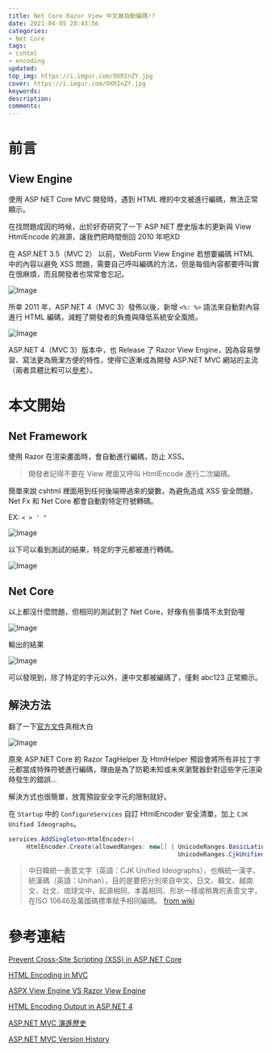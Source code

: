 ```yaml
---
title: Net Core Razor View 中文被自動編碼!?
date: 2021-04-05 20:43:56
categories:
- Net Core
tags:
- cshtml
- encoding
updated:
top_img: https://i.imgur.com/OXRInZY.jpg
cover: https://i.imgur.com/OXRInZY.jpg
keywords:
description:
comments:
---
```

# 前言
## View Engine
使用 ASP NET Core MVC 開發時，遇到 HTML 裡的中文被進行編碼，無法正常顯示。

在找問題成因的時候，出於好奇研究了一下 ASP NET 歷史版本的更新與 View HtmlEncode 的淵源，讓我們把時間倒回 2010 年吧XD

在 ASP.NET 3.5（MVC 2） 以前，WebForm View Engine 若想要編碼 HTML 中的內容以避免 XSS 問題，需要自己呼叫編碼的方法，但是每個內容都要呼叫實在很麻煩，而且開發者也常常會忘記。

![Image](https://i.imgur.com/RgIcvAq.png)

所幸 2011 年，ASP.NET 4（MVC 3）發佈以後，新增 ``<%: %>`` 語法來自動對內容進行 HTML 編碼，減輕了開發者的負擔與降低系統安全風險。

![Image](https://i.imgur.com/EwN1ni6.png)

ASP.NET 4（MVC 3）版本中，也 Release 了 Razor View Engine，因為容易學習、寫法更為簡潔方便的特性，使得它逐漸成為開發 ASP.NET MVC 網站的主流（兩者具體比較可以[參考](https://www.c-sharpcorner.com/UploadFile/ff2f08/aspx-view-engine-vs-razor-view-engine/)）。

# 本文開始
## Net Framework
使用 Razor 在渲染畫面時，會自動進行編碼，防止 XSS。

> 開發者記得不要在 View 裡面又呼叫 HtmlEncode 進行二次編碼。

簡單來說 cshtml 裡面用到任何後端帶過來的變數，為避免造成 XSS 安全問題，Net Fx 和 Net Core 都會自動對特定符號轉碼。

EX: ``< > ' "``

![Image](https://i.imgur.com/OXm9IqG.png)

以下可以看到測試的結果，特定的字元都被進行轉碼。

![Image](https://i.imgur.com/MmhP191.png)

## Net Core
以上都沒什麼問題，但相同的測試到了 Net Core，好像有些事情不太對勁喔

![Image](https://i.imgur.com/M4miOHk.png)

輸出的結果

![Image](https://i.imgur.com/KULvD7j.png)

可以發現到，除了特定的字元以外，連中文都被編碼了，僅剩  abc123 正常顯示。

## 解決方法
翻了一下[官方文件](https://docs.microsoft.com/en-us/aspnet/core/security/cross-site-scripting#customizing-the-encoders)真相大白

![Image](https://i.imgur.com/qQH76xd.png)

原來 ASP.NET Core 的 Razor TagHelper 及 HtmlHelper 預設會將所有非拉丁字元都當成特殊符號進行編碼，理由是為了防範未知或未來瀏覽器針對這些字元渲染時發生的錯誤...

解決方式也很簡單，放寬預設安全字元的限制就好。

在 ``Startup`` 中的 ``ConfigureServices`` 自訂 HtmlEncoder 安全清單，加上 ``CJK Unified Ideographs``。

```C#
services.AddSingleton<HtmlEncoder>(
     HtmlEncoder.Create(allowedRanges: new[] { UnicodeRanges.BasicLatin,
                                               UnicodeRanges.CjkUnifiedIdeographs }));
```

> 中日韓統一表意文字（英語：CJK Unified Ideographs），也稱統一漢字、統漢碼（英語：Unihan），目的是要把分別來自中文、日文、韓文、越南文、壯文、琉球文中，起源相同、本義相同、形狀一樣或稍異的表意文字，在ISO 10646及萬國碼標準賦予相同編碼。 [from wiki](https://zh.wikipedia.org/wiki/%E4%B8%AD%E6%97%A5%E9%9F%93%E7%B5%B1%E4%B8%80%E8%A1%A8%E6%84%8F%E6%96%87%E5%AD%97)

# 參考連結
[Prevent Cross-Site Scripting (XSS) in ASP.NET Core](https://docs.microsoft.com/en-us/aspnet/core/security/cross-site-scripting#customizing-the-encoders)

[HTML Encoding in MVC](https://www.c-sharpcorner.com/UploadFile/abhikumarvatsa/html-encoding-in-mvc/)

[ASPX View Engine VS Razor View Engine](https://www.c-sharpcorner.com/UploadFile/ff2f08/aspx-view-engine-vs-razor-view-engine/)

[HTML Encoding Output in ASP.NET 4](https://weblogs.asp.net/scottgu/new-lt-gt-syntax-for-html-encoding-output-in-asp-net-4-and-asp-net-mvc-2)

[ASP.NET MVC 演進歷史](https://nwpie.blogspot.com/2017/04/3-aspnet-mvc.html)

[ASP.NET MVC Version History](https://www.tutorialsteacher.com/mvc/asp.net-mvc-version-history)
